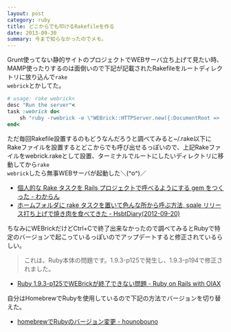 ```yaml
---
layout: post
category: ruby
title: どこからでも叩けるRakefileを作る
date: 2013-09-30
summary: 今まで知らなかったのでメモ。
---
```


Grunt使ってない静的サイトのプロジェクトでWEBサーバ立ち上げて見たい時、MAMP使ったりするのは面倒いので下記が記載されたRakefileをルートディレクトリに放り込んで<code class="inline">rake webrick</code>とかしてた。

```ruby
# usage: rake webrick<
desc "Run the server"<
task :webrick do<
	sh "ruby -rwebrick -e \"WEBrick::HTTPServer.new({:DocumentRoot => './', :Port => 8000}).start\""<
end<
```

ただ毎回Rakefile設置するのもどうなんだろうと調べてみると~/.rake以下にRakeファイルを設置するとどこからでも呼び出せるっぽいので、上記Rakeファイルをwebrick.rakeとして設置、ターミナルでルートにしたいディレクトリに移動してから<code class="inline">rake webrick</code>したら無事WEBサーバが起動した＼(^o^)／

* [個人的な Rake タスクを Rails プロジェクトで呼べるようにする gem をつくった - わからん](http://d.hatena.ne.jp/kitokitoki/20121124/p1 '個人的な Rake タスクを Rails プロジェクトで呼べるようにする gem をつくった - わからん')
* [ホームフォルダに rake タスクを置いて色んな所から呼ぶ方法, sqale リリース打ち上げで焼き肉を食べてきた - HsbtDiary(2012-09-20)](http://www.hsbt.org/diary/20120920.html 'ホームフォルダに rake タスクを置いて色んな所から呼ぶ方法, sqale リリース打ち上げで焼き肉を食べてきた - HsbtDiary(2012-09-20)')

ちなみにWEBrickだけどCtrl+Cで終了出来なかったので調べてみるとRubyで特定のバージョンで起こっているっぽいのでアップデートすると修正されているらしい。

> これは、Ruby本体の問題です。1.9.3-p125で発生し、1.9.3-p194で修正されました。

* [Ruby 1.9.3-p125でWEBrickが終了できない問題 - Ruby on Rails with OIAX](http://www.oiax.jp/rails3book/ruby193p125_ctrlc 'Ruby 1.9.3-p125でWEBrickが終了できない問題 - Ruby on Rails with OIAX')

自分はHomebrewでRubyを使用しているので下記の方法でバージョンを切り替えた。

* [homebrewでRubyのバージョン変更 - hounobouno](http://koizuss.hatenablog.com/entry/2013/06/14/022531 'homebrewでRubyのバージョン変更 - hounobouno')
